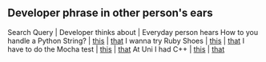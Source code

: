## Developer phrase in other person's ears

Search Query | Developer thinks about | Everyday person hears
How to you handle a Python String? | [this](http://docs.python.org/2/library/string.html) | [that](http://www.deadgoodundies.com/apparel/gigo-python-string.html)
I wanna try Ruby Shoes | [this](http://shoesrb.com/) | [that](http://shop.cottonon.com/shop/rubi/)
I have to do the Mocha test | [this](http://shop.cottonon.com/shop/rubi/) | [that](http://www.starbucksmelody.com/2013/07/06/have-you-tried-the-new-starbucks-discoveries-beverages/)
At Uni I had C++ | [this](http://www.amazon.com/exec/obidos/ASIN/0596004192/cpnonsqueeze-20) | [that](http://www.kswt.com/story/21191795/grad-student-sues-professor-for-giving-her-a-c-plus)